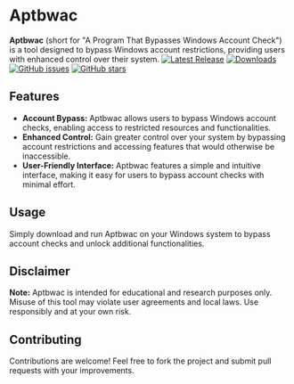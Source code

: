# Aptbwac

**Aptbwac** (short for "A Program That Bypasses Windows Account Check") is a tool designed to bypass Windows account restrictions, providing users with enhanced control over their system. 
[![Latest Release](https://img.shields.io/github/v/release/Imistrz21/Aptbwac?label=Latest%20Release)](https://github.com/Imistrz21/Aptbwac/releases)
[![Downloads](https://img.shields.io/badge/downloads-X-brightgreen)](https://github.com/Imistrz21/Aptbwac/releases)
[![GitHub issues](https://img.shields.io/github/issues/Imistrz21/Aptbwac)](https://github.com/Imistrz21/Aptbwac/issues)
[![GitHub stars](https://img.shields.io/github/stars/Imistrz21/Aptbwac)](https://github.com/Imistrz21/Aptbwac/stargazers)
## Features
- **Account Bypass:** Aptbwac allows users to bypass Windows account checks, enabling access to restricted resources and functionalities.
- **Enhanced Control:** Gain greater control over your system by bypassing account restrictions and accessing features that would otherwise be inaccessible.
- **User-Friendly Interface:** Aptbwac features a simple and intuitive interface, making it easy for users to bypass account checks with minimal effort.

## Usage
Simply download and run Aptbwac on your Windows system to bypass account checks and unlock additional functionalities.

## Disclaimer
**Note:** Aptbwac is intended for educational and research purposes only. Misuse of this tool may violate user agreements and local laws. Use responsibly and at your own risk.

## Contributing
Contributions are welcome! Feel free to fork the project and submit pull requests with your improvements.
